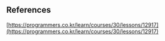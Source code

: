 ## References
[https://programmers.co.kr/learn/courses/30/lessons/12917](https://programmers.co.kr/learn/courses/30/lessons/12917)
